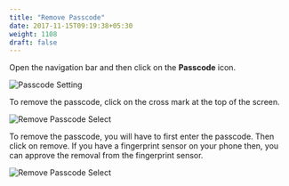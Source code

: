 ```yaml
---
title: "Remove Passcode"
date: 2017-11-15T09:19:38+05:30
weight: 1108
draft: false
---
```


Open the navigation bar and then click on the **Passcode** icon.

![Passcode Setting](../../../images/android/passcode_setting_icon.png "Passcode Setting")

To remove the passcode, click on the cross mark at the top of the screen.

![Remove Passcode Select](../../../images/android/remove_passcode_select.png "Remove Passcode Select")

To remove the passcode, you will have to first enter the passcode. Then click on remove. If you have a fingerprint sensor on your phone then, you can approve the removal from the fingerprint sensor.

![Remove Passcode Select](../../../images/android/enter_passcode_to_remove_select.png "Remove Passcode Select")